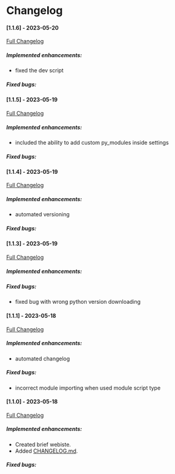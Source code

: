 # Changelog
#### [1.1.6] - 2023-05-20

[Full Changelog](https://github.com/Borecjeborec1/Pequena/commits/main)

##### Implemented enhancements:
- fixed the dev script 

##### Fixed bugs:

#### [1.1.5] - 2023-05-19

[Full Changelog](https://github.com/Borecjeborec1/Pequena/commits/main)

##### Implemented enhancements:
- included the ability to add custom py_modules inside settings 

##### Fixed bugs:

#### [1.1.4] - 2023-05-19

[Full Changelog](https://github.com/Borecjeborec1/Pequena/commits/main)

##### Implemented enhancements:
- automated versioning 

##### Fixed bugs:

#### [1.1.3] - 2023-05-19
[Full Changelog](https://github.com/Borecjeborec1/Pequena/commits/main)

##### Implemented enhancements:

##### Fixed bugs:
- fixed bug with wrong python version downloading 

#### [1.1.1] - 2023-05-18

[Full Changelog](https://github.com/Borecjeborec1/Pequena/commits/main)

##### Implemented enhancements:
- automated changelog 

##### Fixed bugs:
- incorrect module importing when used module script type 


#### [1.1.0] - 2023-05-18

[Full Changelog](https://github.com/Borecjeborec1/Pequena/commits/main)

##### Implemented enhancements:

- Created brief webiste.
- Added [CHANGELOG.md](https://github.com/Borecjeborec1/Pequena/CHANGELOG.md).

##### Fixed bugs:
